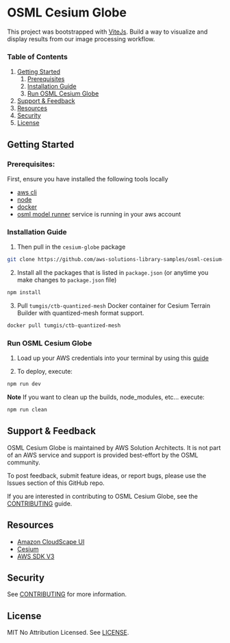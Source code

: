 # OSML Cesium Globe

This project was bootstrapped with [ViteJs](https://vitejs.dev/). Build a way to visualize and display results from our image processing workflow.

### Table of Contents
1. [Getting Started](#getting-started)
    1. [Prerequisites](#prerequisites)
    1. [Installation Guide](#installation-guide)
    1. [Run OSML Cesium Globe](#run-osml-cesium-globe)
1. [Support & Feedback](#support--feedback)
1. [Resources](#resources)
1. [Security](#security)
1. [License](#license)


## Getting Started
### Prerequisites:

First, ensure you have installed the following tools locally

- [aws cli](https://docs.aws.amazon.com/cli/latest/userguide/install-cliv2.html)
- [node](https://nodejs.org/en)
- [docker](https://docs.docker.com/desktop/install/)
- [osml model runner](https://github.com/aws-solutions-library-samples/osml-model-runner) service is running in your aws account

### Installation Guide


1. Then pull in the `cesium-globe` package

```sh
git clone https://github.com/aws-solutions-library-samples/osml-cesium-globe.git
```

2. Install all the packages that is listed in `package.json` (or anytime you make changes to `package.json` file)

  ```sh
  npm install
  ```

3. Pull `tumgis/ctb-quantized-mesh` Docker container for Cesium Terrain Builder with quantized-mesh format support. 

  ```sh
  docker pull tumgis/ctb-quantized-mesh
  ```

### Run OSML Cesium Globe
1. Load up your AWS credentials into your terminal by using this [guide](https://docs.aws.amazon.com/cli/latest/userguide/cli-chap-configure.html)

2. To deploy, execute:

```sh
npm run dev
```

**Note** If you want to clean up the builds, node_modules, etc... execute:
```sh
npm run clean
```

## Support & Feedback

OSML Cesium Globe is maintained by AWS Solution Architects. It is not part of an AWS service and support is provided best-effort by the OSML community.

To post feedback, submit feature ideas, or report bugs, please use the Issues section of this GitHub repo.

If you are interested in contributing to OSML Cesium Globe, see the [CONTRIBUTING](CONTRIBUTING.md) guide.

## Resources

- [Amazon CloudScape UI](https://cloudscape.design/)
- [Cesium](https://cesium.com/platform/cesiumjs/)
- [AWS SDK V3](https://github.com/aws/aws-sdk-js-v3)

## Security

See [CONTRIBUTING](CONTRIBUTING.md#security-issue-notifications) for more information.

## License

MIT No Attribution Licensed. See [LICENSE](LICENSE).

